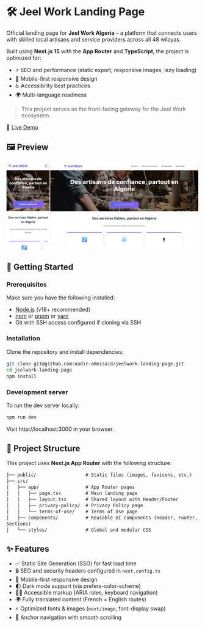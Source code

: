 # 🛠️ Jeel Work Landing Page

Official landing page for **Jeel Work Algeria** – a platform that connects users with skilled local artisans and service providers across all 48 wilayas.

Built using **Next.js 15** with the **App Router** and **TypeScript**, the project is optimized for:
- ⚡ SEO and performance (static export, responsive images, lazy loading)
- 📱 Mobile-first responsive design
- ♿ Accessibility best practices
- 🌍 Multi-language readiness

> This project serves as the front-facing gateway for the Jeel Work ecosystem.

🔗 [Live Demo](https://jeelwork.com)

## 🖼️ Preview

![Jeel Work Landing Preview](public/images/landingPagePreview.png)


## 🚀 Getting Started

### Prerequisites

Make sure you have the following installed:

- [Node.js](https://nodejs.org/) (v18+ recommended)
- [npm](https://www.npmjs.com/) or [pnpm](https://pnpm.io/) or [yarn](https://yarnpkg.com/)
- Git with SSH access configured if cloning via SSH

### Installation

Clone the repository and install dependencies:

```bash
git clone git@github.com:nadir-ammisaid/jeelwork-landing-page.git
cd jeelwork-landing-page
npm install
```

### Development server
To run the dev server locally:

```bash
npm run dev
```

Visit http://localhost:3000 in your browser.


## 🧱 Project Structure

This project uses **Next.js App Router** with the following structure:

```
├── public/                  # Static files (images, favicons, etc.)
├── src/
│   ├── app/                 # App Router pages
│   │   ├── page.tsx         # Main landing page
│   │   ├── layout.tsx       # Shared layout with Header/Footer
│   │   ├── privacy-policy/  # Privacy Policy page
│   │   └── terms-of-use/    # Terms of Use page
│   ├── components/          # Reusable UI components (Header, Footer, Sections)
│   └── styles/              # Global and modular CSS
```


## ✨ Features

- ✅ Static Site Generation (SSG) for fast load time
- 🔒 SEO and security headers configured in `next.config.ts`
- 📱 Mobile-first responsive design
- 🌓 Dark mode support (via prefers-color-scheme)
- 🧑‍💻 Accessible markup (ARIA roles, keyboard navigation)
- 🌍 Fully translated content (French + English routes)
- ⚡ Optimized fonts & images (`next/image`, font-display swap)
- 🧭 Anchor navigation with smooth scrolling













<!-- Default Readme

This is a [Next.js](https://nextjs.org) project bootstrapped with [`create-next-app`](https://nextjs.org/docs/app/api-reference/cli/create-next-app).

## Getting Started

First, run the development server:

```bash
npm run dev
# or
yarn dev
# or
pnpm dev
# or
bun dev
```

Open [http://localhost:3000](http://localhost:3000) with your browser to see the result.

You can start editing the page by modifying `app/page.tsx`. The page auto-updates as you edit the file.

This project uses [`next/font`](https://nextjs.org/docs/app/building-your-application/optimizing/fonts) to automatically optimize and load [Geist](https://vercel.com/font), a new font family for Vercel.

## Learn More

To learn more about Next.js, take a look at the following resources:

- [Next.js Documentation](https://nextjs.org/docs) - learn about Next.js features and API.
- [Learn Next.js](https://nextjs.org/learn) - an interactive Next.js tutorial.

You can check out [the Next.js GitHub repository](https://github.com/vercel/next.js) - your feedback and contributions are welcome!

## Deploy on Vercel

The easiest way to deploy your Next.js app is to use the [Vercel Platform](https://vercel.com/new?utm_medium=default-template&filter=next.js&utm_source=create-next-app&utm_campaign=create-next-app-readme) from the creators of Next.js.

Check out our [Next.js deployment documentation](https://nextjs.org/docs/app/building-your-application/deploying) for more details.

 -->